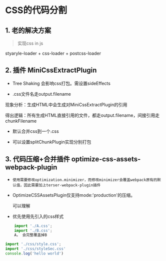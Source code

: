 # CSS的代码分割

## 1. 老的解决方案

> 实现css in js

styaryle-loader + css-loader + postcss-loader  

## 2. 插件 MiniCssExtractPlugin

* Tree Shaking 会影响css打包。需设置sideEffects

* .css文件名走output.filename

现象分析：生成HTML中会生成对MiniCssExtractPlugin的引用

得出逻辑：所有生成HTML直接引用的文件，都走output.filename，间接引用走chunkFilename

* 默认合并css到一个.css

* 可以设置splitChunkPlugin实现分别打包

## 3. 代码压缩+合并插件 optimize-css-assets-webpack-plugin

* `使用需要修改optimization.minimizer，而修改minimizer会覆盖webpack原有的默认值，因此需要加上terser-webpack-plugin插件` 
* OptimizeCSSAssetsPlugin仅支持mode:'production'的压缩。

    可以理解

* 优先使用先引入的css样式

``` js
    import './A.css';
    import './B.css';
    A， 会完整覆盖掉B
```

```js
import './css/style.css';
import './css/styleSec.css'
console.log('hello world')
```